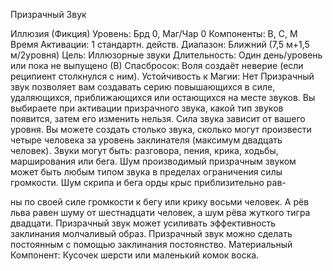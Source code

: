 
Призрачный Звук

Иллюзия (Фикция)
Уровень: Брд 0, Маг/Чар 0
Компоненты: В, С, М
Время Активации: 1 стандартн. действ.
Диапазон:
Ближний
(7,5
м+1,5
м/2уровня)
Цель: Иллюзорные звуки
Длительность: Один день/уровень или
пока не выпущено (В)
Спасбросок: Воля создаёт неверие (если
реципиент столкнулся с ним).
Устойчивость к Магии: Нет
Призрачный звук позволяет вам создавать серию повышающихся в силе,
удаляющихся, приближающихся или
остающихся на месте звуков. Вы выбираете при активации призрачного звука,
какой тип звуков появится, затем его изменить нельзя.
Сила звука зависит от вашего уровня. Вы можете создать столько звука,
сколько могут произвести четыре человека за уровень заклинателя (максимум двадцать человек). Звуки могут
быть: разговора, пения, крика, ходьбы,
марширования или бега. Шум производимый призрачным звуком может быть
любым типом звука в пределах ограничения силы громкости. Шум скрипа
и бега орды крыс приблизительно рав-

ны по своей силе громкости к бегу или
крику восьми человек. А рёв льва равен
шуму от шестнадцати человек, а шум
рёва жуткого тигра двадцати.
Призрачный звук может усиливать
эффективность заклинания молчаливый
образ.
Призрачный звук можно сделать постоянным с помощью заклинания постоянство.
Материальный Компонент: Кусочек
шерсти или маленький комок воска.
